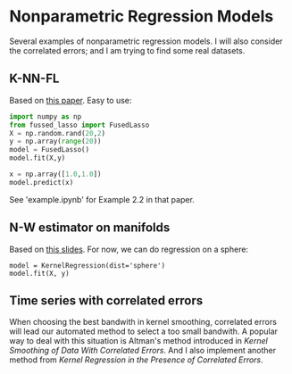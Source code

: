 # Nonparametric Regression Models  
Several examples of nonparametric regression models. I will also consider the correlated errors; and I am trying to find some real datasets.

## K-NN-FL
Based on [this paper](https://arxiv.org/abs/1807.11641). Easy to use:
```python
import numpy as np
from fussed_lasso import FusedLasso
X = np.random.rand(20,2) 
y = np.array(range(20))
model = FusedLasso()
model.fit(X,y) 

x = np.array([1.0,1.0]) 
model.predict(x)
```

See 'example.ipynb' for Example 2.2 in that paper.  
 
## N-W estimator on manifolds
Based on [this slides](http://www.cs.unc.edu/~lazebnik/fall09/manifold_kernel_regression.pdf). For now, we can do regression on a sphere:
```{python}
model = KernelRegression(dist='sphere')
model.fit(X, y)
```

## Time series with correlated errors
When choosing the best bandwith in kernel smoothing, correlated errors will lead our automated method to select a too small bandwith. A popular way to deal with this situation is Altman's method introduced in *Kernel Smoothing of Data With Correlated Errors*. And I also implement another method from *Kernel Regression in the Presence of Correlated Errors*.
